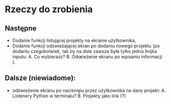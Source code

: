 # Rzeczy do zrobienia

## Następne

- Dodanie funkcji listującej projekty na ekranie użytkownika,
- Dodanie funkcji odświeżającej ekran po dodaniu nowego projektu (po dodaniu czegokolwiek, tak by na dole zawsze była tylko jedna linijka inputu:
  A. Co wybierasz?
  B. Odœieżenie ekranu po wpisaniu informacji
).

## Dalsze (niewiadome):

- odświeżenie ekranu po naciśnięiu przez użytkownika na dany projekt:
  A. Listenery Python w terminalu?
  B. Projekty jako link (<a>?)
